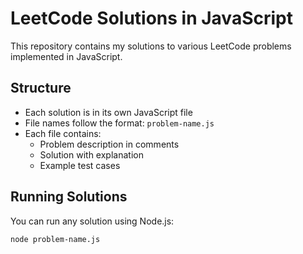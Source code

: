 # LeetCode Solutions in JavaScript

This repository contains my solutions to various LeetCode problems implemented in JavaScript.

## Structure
- Each solution is in its own JavaScript file
- File names follow the format: `problem-name.js`
- Each file contains:
  - Problem description in comments
  - Solution with explanation
  - Example test cases

## Running Solutions
You can run any solution using Node.js:
```bash
node problem-name.js
```
